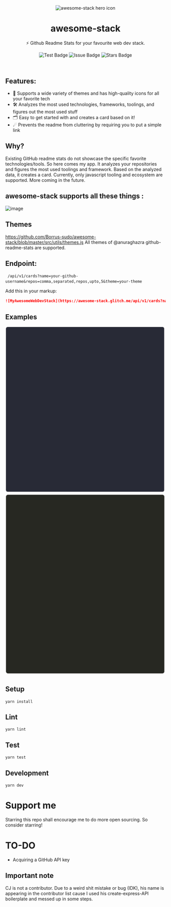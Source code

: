 <p align="center">
<img width="100px" src="https://api.iconify.design/logos:stackshare.svg" align="center" alt="awesome-stack hero icon" />
<h1 align="center">awesome-stack</h1>
<p align="center">⚡ Github Readme Stats for your favourite web dev stack.</p>
  <p align="center">
    <img src="https://github.com/Borrus-sudo/awesome-stack/actions/workflows/test.yml/badge.svg" align="center" alt="Test Badge" />
    <img src="https://img.shields.io/github/issues/Borrus-sudo/awesome-stack" align="center" alt="Issue Badge" />
    <img src="https://img.shields.io/github/stars/Borrus-sudo/awesome-stack" align="center" alt="Stars Badge" />
  </p>
</p>

<br/>

## Features:
- 🌈 Supports a wide variety of themes and has high-quality icons for all your favorite tech  <br/>
- 🛠 Analyzes the most used technologies, frameworks, toolings, and figures out the most used stuff <br/>
- 🗂 Easy to get started with and creates a card based on it! <br/>
- ☄ Prevents the readme from cluttering by requiring you to put a simple link

## Why?

Existing GitHub readme stats do not showcase the specific favorite technologies/tools. So here comes my app. It analyzes your repositories and figures the most used toolings and framework. Based on the analyzed data, it creates a card. Currently, only javascript tooling and ecosystem are supported. More coming in the future.

## awesome-stack supports all these things :
![image](https://user-images.githubusercontent.com/58482194/129444524-1ee688b5-8b4d-47c7-9c0d-cbbc565a1cee.png)

## Themes 
https://github.com/Borrus-sudo/awesome-stack/blob/master/src/utils/themes.js
All themes of @anuraghazra github-readme-stats are supported.

## Endpoint:

` /api/v1/cards?name=your-github-username&repos=comma,separated,repos,upto,5&theme=your-theme`

Add this in your markup:
```markdown
![MyAwesomeWebDevStack](https://awesome-stack.glitch.me/api/v1/cards?name=Borrus-sudo&repos=jsgandalf,vue-generator-graph,awesome-stack&theme=dracula)
```
## Examples
![Example 1](./examples/Borrus-sudo.svg)
![Example 2](./examples/bencodezen.svg)

## Setup

```
yarn install
```

## Lint

```
yarn lint
```

## Test

```
yarn test
```

## Development

```
yarn dev
```

# Support me

Starring this repo shall encourage me to do more open sourcing. So consider starring!

# TO-DO

- Acquiring a GitHub API key

## Important note
CJ is not a contributor. Due to a weird shit mistake or bug (IDK), his name is appearing in the contributor list cause I used his create-express-API boilerplate and messed up in some steps.
